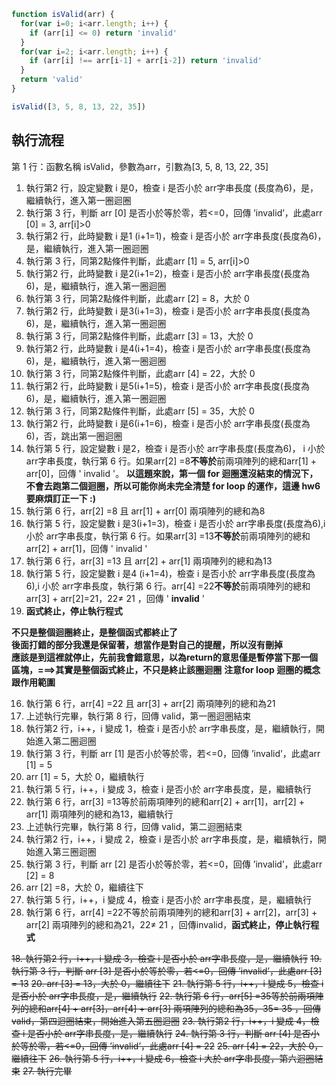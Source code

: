 ``` js
function isValid(arr) {
  for(var i=0; i<arr.length; i++) {
    if (arr[i] <= 0) return 'invalid'
  }
  for(var i=2; i<arr.length; i++) {
    if (arr[i] !== arr[i-1] + arr[i-2]) return 'invalid'
  }
  return 'valid'
}

isValid([3, 5, 8, 13, 22, 35])
```

## 執行流程
第 1 行：函數名稱 isValid，參數為arr，引數為[3, 5, 8, 13, 22, 35]

1.	執行第2 行，設定變數 i 是0，檢查 i 是否小於 arr字串長度 (長度為6)，是，繼續執行，進入第一圈迴圈
2.	執行第 3 行，判斷 arr [0] 是否小於等於零，若<=0，回傳 ’invalid’，此處arr [0] = 3, arr[i]>0
3.	執行第2 行，此時變數 i 是1 (i+1=1)，檢查 i 是否小於 arr字串長度(長度為6)，是，繼續執行，進入第一圈迴圈
4.	執行第 3 行，同第2點條件判斷，此處arr [1] = 5, arr[i]>0
5.	執行第2 行，此時變數 i 是2(i+1=2)，檢查 i 是否小於 arr字串長度(長度為6)，是，繼續執行，進入第一圈迴圈
6.	執行第 3 行，同第2點條件判斷，此處arr [2]  = 8，大於 0
7.	執行第2 行，此時變數 i 是3(i+1=3)，檢查 i 是否小於 arr字串長度(長度為6)，是，繼續執行，進入第一圈迴圈
7.	執行第 3 行，同第2點條件判斷，此處arr [3]  = 13，大於 0
8.	執行第2 行，此時變數 i 是4(i+1=4)，檢查 i 是否小於 arr字串長度(長度為6)，是，繼續執行，進入第一圈迴圈
9.	執行第 3 行，同第2點條件判斷，此處arr [4]  = 22，大於 0
10.	執行第2 行，此時變數 i 是5(i+1=5)，檢查 i 是否小於 arr字串長度(長度為6)，是，繼續執行，進入第一圈迴圈
11.	執行第 3 行，同第2點條件判斷，此處arr [5]  = 35，大於 0
12.	執行第2 行，此時變數 i 是6(i+1=6)，檢查 i 是否小於 arr字串長度(長度為6)，否，跳出第一圈迴圈
13.	執行第 5 行，設定變數 i 是2，檢查 i 是否小於 arr字串長度(長度為6)， i 小於 arr字串長度，執行第 6 行。如果arr[2] =8**不等於**前兩項陣列的總和arr[1] + arr[0]，回傳 ' invalid '。
     **以這題來說，第一個 for 迴圈還沒結束的情況下，不會去跑第二個迴圈，所以可能你尚未完全清楚 for loop 的運作，這邊 hw6 要麻煩訂正一下 :)**
14.	執行第 6 行，arr[2] =8 且 arr[1] + arr[0] 兩項陣列的總和為8
15.	執行第 5 行，設定變數 i 是3(i+1=3)，檢查 i 是否小於 arr字串長度(長度為6),i 小於 arr字串長度，執行第 6 行。如果arr[3] =13**不等於**前兩項陣列的總和arr[2] + arr[1]，回傳 ' invalid '
16.	執行第 6 行，arr[3] =13 且 arr[2] + arr[1] 兩項陣列的總和為13
17.	執行第 5 行，設定變數 i 是4 (i+1=4)，檢查 i 是否小於 arr字串長度(長度為6),i 小於 arr字串長度，執行第 6 行。arr[4] =22**不等於**前兩項陣列的總和arr[3] + arr[2]=21，22≠ 21 ，回傳 ' **invalid** '
18.	**函式終止，停止執行程式**  


**不只是整個迴圈終止，是整個函式都終止了**  
**後面打錯的部分我還是保留著，想當作是對自己的提醒，所以沒有刪掉**  
**應該是到這裡就停止，先前我會錯意思，以為return的意思僅是暫停當下那一個區塊，===>其實是整個函式終止，不只是終止該圈迴圈**
**注意for loop 迴圈的概念跟作用範圍**

16.	執行第 6 行，arr[4] =22 且 arr[3] + arr[2] 兩項陣列的總和為21
15.	上述執行完畢，執行第 8 行，回傳 valid，第一圈迴圈結束
7.	執行第2 行，i++，i 變成 1，檢查 i 是否小於 arr字串長度，是，繼續執行，開始進入第二圈迴圈
8.	執行第 3 行，判斷 arr [1] 是否小於等於零，若<=0，回傳 ’invalid’，此處arr [1] = 5
9.	arr [1] = 5，大於 0，繼續執行
10.	執行第 5 行，i++，i 變成 3，檢查 i 是否小於 arr字串長度，是，繼續執行
11.	執行第 6 行，arr[3] =13等於前兩項陣列的總和arr[2] + arr[1]，arr[2] + arr[1] 兩項陣列的總和為13，繼續執行
12.	上述執行完畢，執行第 8 行，回傳 valid，第二迴圈結束
13.	執行第2 行，i++，i 變成 2，檢查 i 是否小於 arr字串長度，是，繼續執行，開始進入第三圈迴圈
14.	執行第 3 行，判斷 arr [2] 是否小於等於零，若<=0，回傳 ’invalid’，此處arr [2] = 8
15.	arr [2] =8，大於 0，繼續往下
16.	執行第 5 行，i++，i 變成 4，檢查 i 是否小於 arr字串長度，是，繼續執行
17.	執行第 6 行，arr[4] =22不等於前兩項陣列的總和arr[3] + arr[2]，arr[3] + arr[2] 兩項陣列的總和為21，22≠ 21 ，回傳invalid，**函式終止，停止執行程式**  



~~18.	執行第2 行，i++，i 變成 3，檢查 i 是否小於 arr字串長度，是，繼續執行~~ 
~~19.	執行第 3 行，判斷 arr [3] 是否小於等於零，若<=0，回傳 ’invalid’，此處arr [3] = 13~~
~~20.	arr [3] = 13，大於 0，繼續往下~~
~~21.	執行第 5 行，i++，i 變成 5，檢查 i 是否小於 arr字串長度，是，繼續執行~~
~~22.	執行第 6 行，arr[5] =35等於前兩項陣列的總和arr[4] + arr[3]，arr[4] + arr[3] 兩項陣列的總和為35，35= 35 ，回傳valid，第四迴圈結束，開始進入第五圈迴圈~~
~~23.	執行第2 行，i++，i 變成 4，檢查 i 是否小於 arr字串長度，是，繼續執行~~
~~24.	執行第 3 行，判斷 arr [4] 是否小於等於零，若<=0，回傳 ’invalid’，此處arr [4] = 22~~
~~25.	arr [4] = 22，大於 0，繼續往下~~
~~26.	執行第 5 行，i++，i 變成 6，檢查 i 大於 arr字串長度，第六迴圈結束~~
~~27.	執行完畢~~
